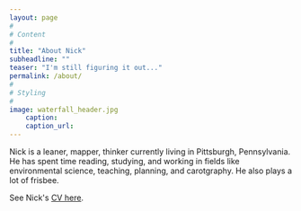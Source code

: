 ```yaml
---
layout: page
#
# Content
#
title: "About Nick"
subheadline: ""
teaser: "I'm still figuring it out..."
permalink: /about/
#
# Styling
#
image: waterfall_header.jpg
    caption:
    caption_url:
---
```


Nick is a leaner, mapper, thinker currently living in Pittsburgh, Pennsylvania. He has spent time reading, studying, and working in fields like environmental science, teaching, planning, and carotgraphy. He also plays a lot of frisbee.

See Nick's [CV here](http://www.nickwilgruber.com/cv/).
